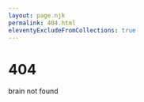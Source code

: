 ```yaml
---
layout: page.njk
permalink: 404.html
eleventyExcludeFromCollections: true
---
```

# 404
brain not found

